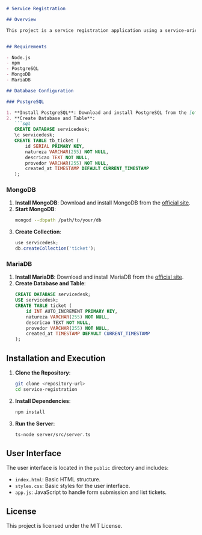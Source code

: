 
```markdown
# Service Registration

## Overview

This project is a service registration application using a service-oriented architecture (SOA) with a DAO (Data Access Object) design pattern. The application allows creating and listing tickets, storing them in PostgreSQL, MongoDB, and MariaDB databases. The user interface is simple and implemented with plain HTML, CSS, and JavaScript.


## Requirements

- Node.js
- npm
- PostgreSQL
- MongoDB
- MariaDB

## Database Configuration

### PostgreSQL

1. **Install PostgreSQL**: Download and install PostgreSQL from the [official site](https://www.postgresql.org/download/).
2. **Create Database and Table**:
   ```sql
   CREATE DATABASE servicedesk;
   \c servicedesk;
   CREATE TABLE tb_ticket (
       id SERIAL PRIMARY KEY,
       natureza VARCHAR(255) NOT NULL,
       descricao TEXT NOT NULL,
       provedor VARCHAR(255) NOT NULL,
       created_at TIMESTAMP DEFAULT CURRENT_TIMESTAMP
   );
   ```

### MongoDB

1. **Install MongoDB**: Download and install MongoDB from the [official site](https://www.mongodb.com/try/download/community).
2. **Start MongoDB**:
   ```bash
   mongod --dbpath /path/to/your/db
   ```
3. **Create Collection**:
   ```javascript
   use servicedesk;
   db.createCollection('ticket');
   ```

### MariaDB

1. **Install MariaDB**: Download and install MariaDB from the [official site](https://mariadb.org/download/).
2. **Create Database and Table**:
   ```sql
   CREATE DATABASE servicedesk;
   USE servicedesk;
   CREATE TABLE ticket (
       id INT AUTO_INCREMENT PRIMARY KEY,
       natureza VARCHAR(255) NOT NULL,
       descricao TEXT NOT NULL,
       provedor VARCHAR(255) NOT NULL,
       created_at TIMESTAMP DEFAULT CURRENT_TIMESTAMP
   );
   ```

## Installation and Execution

1. **Clone the Repository**:
   ```bash
   git clone <repository-url>
   cd service-registration
   ```

2. **Install Dependencies**:
   ```bash
   npm install
   ```

3. **Run the Server**:
   ```bash
   ts-node server/src/server.ts
   ```

## User Interface

The user interface is located in the `public` directory and includes:

- `index.html`: Basic HTML structure.
- `styles.css`: Basic styles for the user interface.
- `app.js`: JavaScript to handle form submission and list tickets.

## License

This project is licensed under the MIT License.

